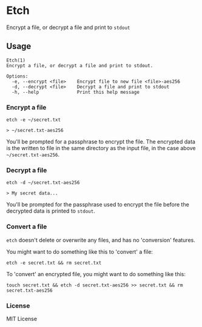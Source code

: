 # Etch

Encrypt a file, or decrypt a file and print to `stdout`

## Usage
````
Etch(1)
Encrypt a file, or decrypt a file and print to stdout.

Options:
  -e, --encrypt <file>    Encrypt file to new file <file>-aes256
  -d, --decrypt <file>    Decrypt a file and print to stdout
  -h, --help              Print this help message
````

### Encrypt a file
````
etch -e ~/secret.txt

> ~/secret.txt-aes256
````
You'll be prompted for a passphrase to encrypt the file. The encrypted data is
the written to file in the same directory as the input file, in the
case above `~/secret.txt-aes256`.

### Decrypt a file
````
etch -d ~/secret.txt-aes256

> My secret data...
````
You'll be prompted for the passphrase used to encrypt the file before the
decrypted data is printed to `stdout`.

### Convert a file
`etch` doesn't delete or overwrite any files, and has no 'conversion'
features.

You might want to do something like this to 'convert' a file:
````
etch -e secret.txt && rm secret.txt
````

To 'convert' an encrypted file, you might want to do something like this:
````
touch secret.txt && etch -d secret.txt-aes256 >> secret.txt && rm secret.txt-aes256
````

### License
MIT License
